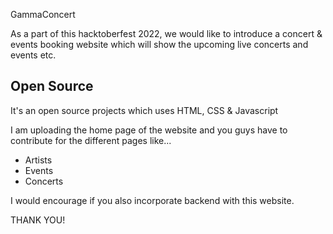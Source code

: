 GammaConcert

As a part of this hacktoberfest 2022, we would like to introduce a concert & events booking website which will show the upcoming 
live concerts and events etc. 



## Open Source

It's an open source projects which uses HTML, CSS & Javascript

I am uploading the home page of the website and you guys have to contribute for the different pages like...

- Artists
- Events
- Concerts

I would encourage if you also incorporate backend with this website.

THANK YOU!

